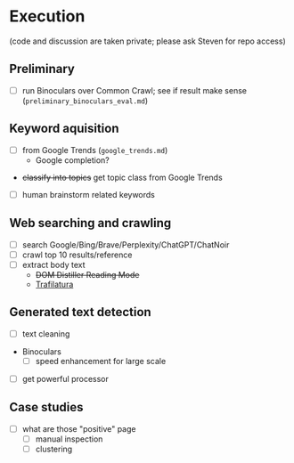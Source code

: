# Execution

(code and discussion are taken private; please ask Steven for repo access)

## Preliminary

- [ ] run Binoculars over Common Crawl; see if
    result make sense (`preliminary_binoculars_eval.md`)

## Keyword aquisition

- [ ] from Google Trends (`google_trends.md`)
    - Google completion?
- ~~classify into topics~~ get topic class from Google Trends
- [ ] human brainstorm related keywords

## Web searching and crawling

- [ ] search Google/Bing/Brave/Perplexity/ChatGPT/ChatNoir
- [ ] crawl top 10 results/reference
- [ ] extract body text
    - ~~DOM Distiller Reading Mode~~
    - [Trafilatura](https://github.com/adbar/trafilatura)

## Generated text detection

- [ ] text cleaning
- Binoculars
    - [ ] speed enhancement for large scale
- [ ] get powerful processor

## Case studies

- [ ] what are those "positive" page
    - [ ] manual inspection
    - [ ] clustering
